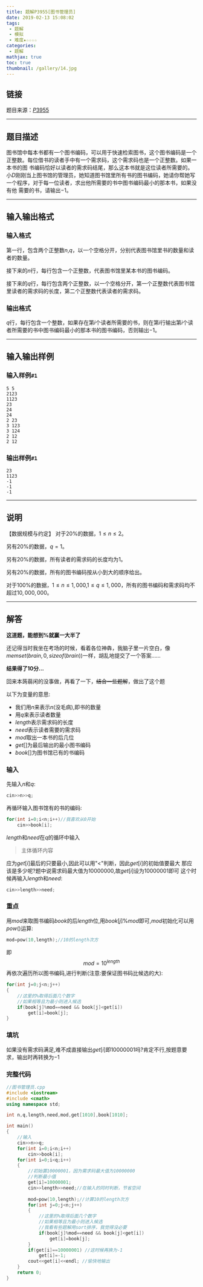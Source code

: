 ```yaml
---
title: 题解P3955[图书管理员]
date: 2019-02-13 15:08:02
tags:
 - 题解
 - 模拟
 - 难度★☆☆☆☆
categories:
 - 题解
mathjax: true
toc: true
thumbnail: /gallery/14.jpg
---
```

## 链接

题目来源：<a href="https://www.luogu.org/problemnew/show/P3955" target="_blank">$P3955$</a>
<!-- more -->
---
## 题目描述

图书馆中每本书都有一个图书编码，可以用于快速检索图书，这个图书编码是一个正整数。每位借书的读者手中有一个需求码，这个需求码也是一个正整数。如果一本书的图 书编码恰好以读者的需求码结尾，那么这本书就是这位读者所需要的。小$D$刚刚当上图书馆的管理员，她知道图书馆里所有书的图书编码，她请你帮她写一个程序，对于每一位读者，求出他所需要的书中图书编码最小的那本书，如果没有他 需要的书，请输出$-1$。

---
## 输入输出格式
### 输入格式

第一行，包含两个正整数$n$,$q$，以一个空格分开，分别代表图书馆里书的数量和读者的数量。

接下来的$n$行，每行包含一个正整数，代表图书馆里某本书的图书编码。

接下来的$q$行，每行包含两个正整数，以一个空格分开，第一个正整数代表图书馆里读者的需求码的长度，第二个正整数代表读者的需求码。

### 输出格式

$q$行，每行包含一个整数，如果存在第$i$个读者所需要的书，则在第$i$行输出第$i$个读者所需要的书中图书编码最小的那本书的图书编码，否则输出$−1$。

---
## 输入输出样例
### 输入样例`#1`
```
5 5 
2123 
1123 
23 
24 
24 
2 23 
3 123 
3 124 
2 12 
2 12
```
### 输出样例`#1`
```
23
1123
-1
-1
-1
```

---
## 说明

【数据规模与约定】
对于$20\%$的数据，$1≤n≤2$。

另有$20\%$的数据，$q=1$。

另有$20\%$的数据，所有读者的需求码的长度均为$1$。

另有$20\%$的数据，所有的图书编码按从小到大的顺序给出。

对于$100\%$的数据，$1≤n≤1,000$,$1≤q≤1,000$，所有的图书编码和需求码均不超过$10,000,000$。

---
## 解答

**这道题，能想到$\%$就赢一大半了**

还记得当时我坐在考场的时候，看着各位神犇，我脑子里一片空白，像$memset(brain,0,sizeof(brain))$一样，胡乱地提交了一个答案……

**结果得了$10$分...**

回来本蒟蒻闲的没事做，再看了一下，~~结合一些题解~~，做出了这个题

以下为变量的意思:

- 我们用$n$来表示$n$(没毛病),即书的数量
- 用$q$来表示读者数量
- $length$表示需求码的长度
- $need$表示读者需要的需求码
- $mod$取出一本书的后几位
- $get[]$为最后输出的最小图书编码
- $book[]$为图书馆已有的书编码
  
### 输入

先输入$n$和$q$:
```cpp
cin>>n>>q;
```
再循环输入图书馆有的书的编码:
```cpp
for(int i=0;i<n;i++)//我喜欢从0开始
    cin>>book[i];
```
$length$和$need$在$q$的循环中输入

> 主体循环内容

应为$get[i]$最后的只要最小,因此可以用"$<$"判断，因此$get[i]$的初始值要最大
那应该是多少呢?题中说需求码最大值为$10000000$,故$get[i]$设为$10000001$即可
这个时候再输入$length$和$need$:
```cpp
cin>>length>>need;
```

### 重点

用$mod$来取图书编码$book$的后$length$位,用$book[j]\%mod$即可,$mod$初始化可以用$pow()$运算:
```cpp
mod=pow(10,length);//10的length次方
```
即
$$mod=10^{length}$$
再依次遍历所以图书编码,进行判断(注意:要保证图书码比候选的大):
```cpp
for(int j=0;j<n;j++)
{
    //这里的%取得后面几个数字
    //如果相等且为最小则进入候选
    if(book[j]%mod==need && book[j]<get[i])
        get[i]=book[j];
}
```

### 填坑

如果没有需求码满足,难不成直接输出$get[i]$即$10000001$吗?肯定不行,按题意要求，输出时再转换为$-1$

### 完整代码

```cpp
//图书管理员.cpp
#include <iostream>
#include <cmath>
using namespace std;

int n,q,length,need,mod,get[1010],book[1010];

int main()
{
    //输入 
    cin>>n>>q;
    for(int i=0;i<n;i++)
        cin>>book[i];
    for(int i=0;i<q;i++)
    {
        //初始置10000001，因为需求码最大值为10000000 
        //判断最小值
        get[i]=10000001;
        cin>>length>>need;//在输入的同时判断，节省空间
        
        mod=pow(10,length);//计算10的length次方
        for(int j=0;j<n;j++)
        {
            //这里的%取得后面几个数字
            //如果相等且为最小则进入候选
            //我看有些题解用sort排序，我觉得没必要
            if(book[j]%mod==need && book[j]<get[i])
                get[i]=book[j];
        }
        if(get[i]==10000001) //这时候再换为-1
            get[i]=-1;
        cout<<get[i]<<endl; //愉快地输出
    }
    return 0;
}
```